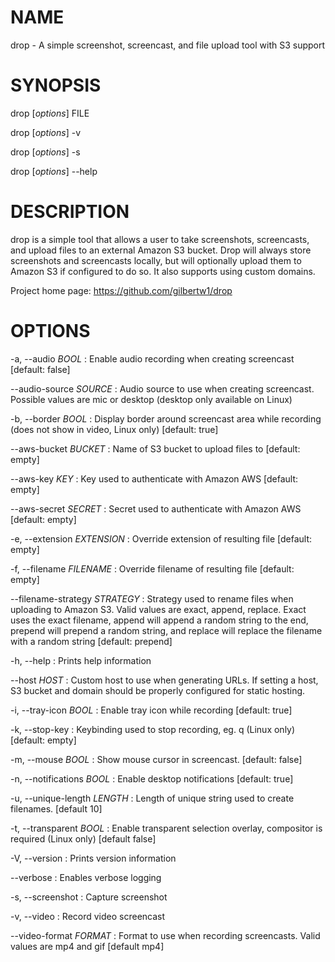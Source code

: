 # NAME

drop - A simple screenshot, screencast, and file upload tool with S3 support

# SYNOPSIS

drop [*options*] FILE

drop [*options*] -v

drop [*options*] -s

drop [*options*] --help


# DESCRIPTION

drop is a simple tool that allows a user to take screenshots, screencasts, and 
upload files to an external Amazon S3 bucket. Drop will always store screenshots
and screencasts locally, but will optionally upload them to Amazon S3 if configured
to do so. It also supports using custom domains.

Project home page: https://github.com/gilbertw1/drop

# OPTIONS

-a, --audio *BOOL*
: Enable audio recording when creating screencast
  [default: false]

--audio-source *SOURCE*
: Audio source to use when creating screencast.  Possible values are mic or desktop
  (desktop only available on Linux)

-b, --border *BOOL*
: Display border around screencast area while recording (does not show in video, Linux only)
  [default: true]

--aws-bucket *BUCKET*
: Name of S3 bucket to upload files to
  [default: empty]

--aws-key *KEY*
: Key used to authenticate with Amazon AWS
  [default: empty]

--aws-secret *SECRET*
: Secret used to authenticate with Amazon AWS
  [default: empty]

-e, --extension *EXTENSION*
: Override extension of resulting file
  [default: empty]

-f, --filename *FILENAME*
: Override filename of resulting file
  [default: empty]

--filename-strategy *STRATEGY*
: Strategy used to rename files when uploading to Amazon S3. Valid values are exact, 
  append, replace. Exact uses the exact filename, append will append a random string 
  to the end, prepend will prepend a random string, and replace will replace the filename
  with a random string
  [default: prepend]

-h, --help
: Prints help information

--host *HOST*
: Custom host to use when generating URLs. If setting a host, S3 bucket and domain 
  should be properly configured for static hosting.

-i, --tray-icon *BOOL*
: Enable tray icon while recording
  [default: true]

-k, --stop-key
: Keybinding used to stop recording, eg. <ctrl><alt>q (Linux only)
 [default: empty]

-m, --mouse *BOOL*
: Show mouse cursor in screencast.
  [default: false]

-n, --notifications *BOOL*
: Enable desktop notifications
  [default: true]

-u, --unique-length *LENGTH*
: Length of unique string used to create filenames.
  [default 10]

-t, --transparent *BOOL*
: Enable transparent selection overlay, compositor is required (Linux only)
  [default false]

-V, --version
: Prints version information

--verbose
: Enables verbose logging

-s, --screenshot
: Capture screenshot

-v, --video
: Record video screencast

--video-format *FORMAT*
: Format to use when recording screencasts. Valid values are mp4 and gif
  [default mp4]
